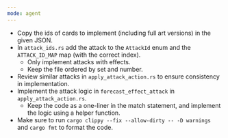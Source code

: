 ```yaml
---
mode: agent
---
```


- Copy the ids of cards to implement (including full art versions) in the given JSON.
- In `attack_ids.rs` add the attack to the `AttackId` enum and the `ATTACK_ID_MAP` map (with the correct index).
  - Only implement attacks with effects.
  - Keep the file ordered by set and number.
- Review similar attacks in `apply_attack_action.rs` to ensure consistency in implementation.
- Implement the attack logic in `forecast_effect_attack` in `apply_attack_action.rs`.
  - Keep the code as a one-liner in the match statement, and implement the logic using a helper function.
- Make sure to run `cargo clippy --fix --allow-dirty -- -D warnings` and `cargo fmt` to format the code.
